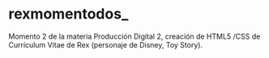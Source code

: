 # rexmomentodos_
Momento 2 de la materia Producción Digital 2, creación de  HTML5 /CSS de Currículum Vitae de Rex (personaje de Disney, Toy Story).
